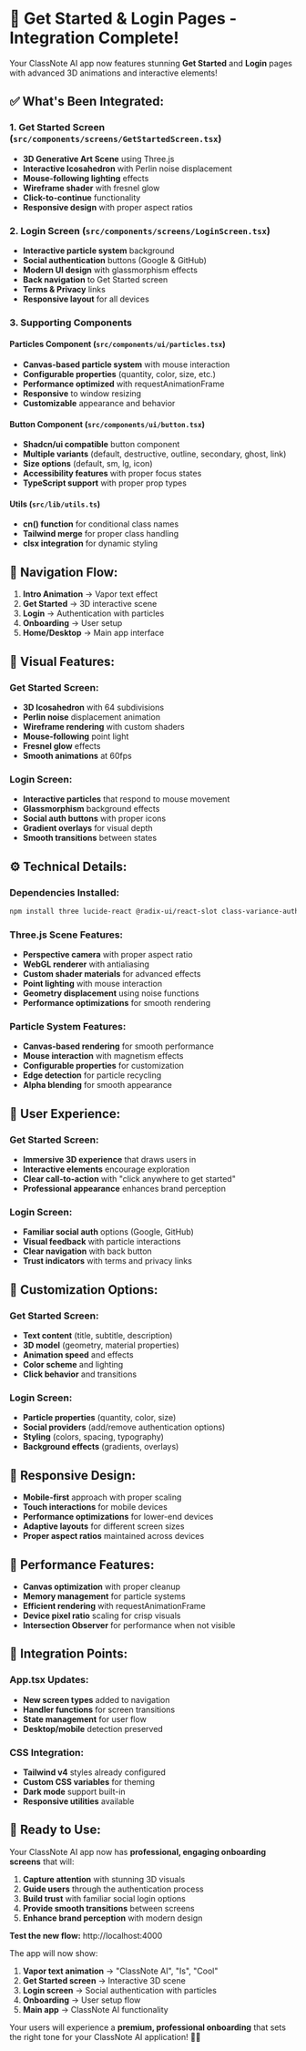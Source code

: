 # 🚀 Get Started & Login Pages - Integration Complete!

Your ClassNote AI app now features stunning **Get Started** and **Login** pages with advanced 3D animations and interactive elements!

## ✅ **What's Been Integrated:**

### **1. Get Started Screen** (`src/components/screens/GetStartedScreen.tsx`)
- **3D Generative Art Scene** using Three.js
- **Interactive Icosahedron** with Perlin noise displacement
- **Mouse-following lighting** effects
- **Wireframe shader** with fresnel glow
- **Click-to-continue** functionality
- **Responsive design** with proper aspect ratios

### **2. Login Screen** (`src/components/screens/LoginScreen.tsx`)
- **Interactive particle system** background
- **Social authentication** buttons (Google & GitHub)
- **Modern UI design** with glassmorphism effects
- **Back navigation** to Get Started screen
- **Terms & Privacy** links
- **Responsive layout** for all devices

### **3. Supporting Components**

#### **Particles Component** (`src/components/ui/particles.tsx`)
- **Canvas-based particle system** with mouse interaction
- **Configurable properties** (quantity, color, size, etc.)
- **Performance optimized** with requestAnimationFrame
- **Responsive** to window resizing
- **Customizable** appearance and behavior

#### **Button Component** (`src/components/ui/button.tsx`)
- **Shadcn/ui compatible** button component
- **Multiple variants** (default, destructive, outline, secondary, ghost, link)
- **Size options** (default, sm, lg, icon)
- **Accessibility features** with proper focus states
- **TypeScript support** with proper prop types

#### **Utils** (`src/lib/utils.ts`)
- **cn() function** for conditional class names
- **Tailwind merge** for proper class handling
- **clsx integration** for dynamic styling

## 🎯 **Navigation Flow:**

1. **Intro Animation** → Vapor text effect
2. **Get Started** → 3D interactive scene
3. **Login** → Authentication with particles
4. **Onboarding** → User setup
5. **Home/Desktop** → Main app interface

## 🎨 **Visual Features:**

### **Get Started Screen:**
- **3D Icosahedron** with 64 subdivisions
- **Perlin noise** displacement animation
- **Wireframe rendering** with custom shaders
- **Mouse-following** point light
- **Fresnel glow** effects
- **Smooth animations** at 60fps

### **Login Screen:**
- **Interactive particles** that respond to mouse movement
- **Glassmorphism** background effects
- **Social auth buttons** with proper icons
- **Gradient overlays** for visual depth
- **Smooth transitions** between states

## ⚙️ **Technical Details:**

### **Dependencies Installed:**
```bash
npm install three lucide-react @radix-ui/react-slot class-variance-authority clsx tailwind-merge
```

### **Three.js Scene Features:**
- **Perspective camera** with proper aspect ratio
- **WebGL renderer** with antialiasing
- **Custom shader materials** for advanced effects
- **Point lighting** with mouse interaction
- **Geometry displacement** using noise functions
- **Performance optimizations** for smooth rendering

### **Particle System Features:**
- **Canvas-based rendering** for smooth performance
- **Mouse interaction** with magnetism effects
- **Configurable properties** for customization
- **Edge detection** for particle recycling
- **Alpha blending** for smooth appearance

## 🎊 **User Experience:**

### **Get Started Screen:**
- **Immersive 3D experience** that draws users in
- **Interactive elements** encourage exploration
- **Clear call-to-action** with "click anywhere to get started"
- **Professional appearance** enhances brand perception

### **Login Screen:**
- **Familiar social auth** options (Google, GitHub)
- **Visual feedback** with particle interactions
- **Clear navigation** with back button
- **Trust indicators** with terms and privacy links

## 🔧 **Customization Options:**

### **Get Started Screen:**
- **Text content** (title, subtitle, description)
- **3D model** (geometry, material properties)
- **Animation speed** and effects
- **Color scheme** and lighting
- **Click behavior** and transitions

### **Login Screen:**
- **Particle properties** (quantity, color, size)
- **Social providers** (add/remove authentication options)
- **Styling** (colors, spacing, typography)
- **Background effects** (gradients, overlays)

## 📱 **Responsive Design:**

- **Mobile-first** approach with proper scaling
- **Touch interactions** for mobile devices
- **Performance optimizations** for lower-end devices
- **Adaptive layouts** for different screen sizes
- **Proper aspect ratios** maintained across devices

## 🚀 **Performance Features:**

- **Canvas optimization** with proper cleanup
- **Memory management** for particle systems
- **Efficient rendering** with requestAnimationFrame
- **Device pixel ratio** scaling for crisp visuals
- **Intersection Observer** for performance when not visible

## 🎯 **Integration Points:**

### **App.tsx Updates:**
- **New screen types** added to navigation
- **Handler functions** for screen transitions
- **State management** for user flow
- **Desktop/mobile** detection preserved

### **CSS Integration:**
- **Tailwind v4** styles already configured
- **Custom CSS variables** for theming
- **Dark mode** support built-in
- **Responsive utilities** available

## 🎊 **Ready to Use:**

Your ClassNote AI app now has **professional, engaging onboarding screens** that will:

1. **Capture attention** with stunning 3D visuals
2. **Guide users** through the authentication process
3. **Build trust** with familiar social login options
4. **Provide smooth transitions** between screens
5. **Enhance brand perception** with modern design

**Test the new flow:** http://localhost:4000

The app will now show:
1. **Vapor text animation** → "ClassNote AI", "Is", "Cool"
2. **Get Started screen** → Interactive 3D scene
3. **Login screen** → Social authentication with particles
4. **Onboarding** → User setup flow
5. **Main app** → ClassNote AI functionality

Your users will experience a **premium, professional onboarding** that sets the right tone for your ClassNote AI application! 🌟✨
